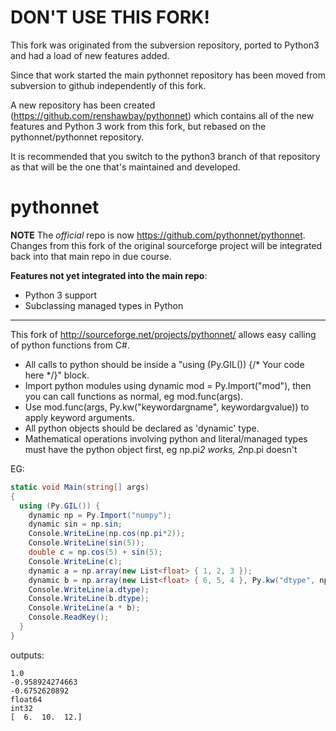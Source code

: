 DON'T USE THIS FORK!
====================

This fork was originated from the subversion repository, ported to Python3 and had a load of new features added.

Since that work started the main pythonnet repository has been moved from subversion to github independently of this fork.

A new repository has been created (https://github.com/renshawbay/pythonnet) which contains all of the new features and Python 3 work from this fork, but rebased on the pythonnet/pythonnet repository.

It is recommended that you switch to the python3 branch of that repository as that will be the one that's maintained and developed.

pythonnet
=========

**NOTE** The *official* repo is now https://github.com/pythonnet/pythonnet. Changes from this fork of the original sourceforge project will be integrated back into that main repo in due course.

**Features not yet integrated into the main repo**:
- Python 3 support
- Subclassing managed types in Python

--------------------------------------------------------------------------------------------------------

This fork of http://sourceforge.net/projects/pythonnet/ allows easy calling of python functions from C#.

+ All calls to python should be inside a "using (Py.GIL()) {/* Your code here */}" block.
+ Import python modules using dynamic mod = Py.Import("mod"), then you can call functions as normal, eg mod.func(args).
+ Use mod.func(args, Py.kw("keywordargname", keywordargvalue)) to apply keyword arguments.
+ All python objects should be declared as 'dynamic' type.
+ Mathematical operations involving python and literal/managed types must have the python object first, eg np.pi*2 works, 2*np.pi doesn't

EG:
```csharp
static void Main(string[] args)
{
  using (Py.GIL()) {
    dynamic np = Py.Import("numpy");
    dynamic sin = np.sin;
    Console.WriteLine(np.cos(np.pi*2));
    Console.WriteLine(sin(5));
    double c = np.cos(5) + sin(5);
    Console.WriteLine(c);
    dynamic a = np.array(new List<float> { 1, 2, 3 });
    dynamic b = np.array(new List<float> { 6, 5, 4 }, Py.kw("dtype", np.int32));
    Console.WriteLine(a.dtype);
    Console.WriteLine(b.dtype);
    Console.WriteLine(a * b);
    Console.ReadKey();
  }
}
```
outputs:
```
1.0  
-0.958924274663
-0.6752620892
float64
int32
[  6.  10.  12.]
```
